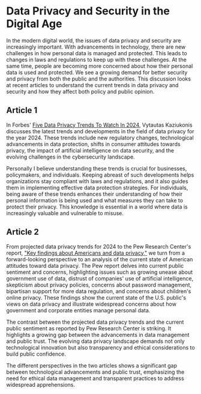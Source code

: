 # Data Privacy and Security in the Digital Age
In the modern digital world, the issues of data privacy and security are increasingly important. With advancements in technology, there are new challenges in how personal data is managed and protected. This leads to changes in laws and regulations to keep up with these challenges. At the same time, people are becoming more concerned about how their personal data is used and protected. We see a growing demand for better security and privacy from both the public and the authorities. This discussion looks at recent articles to understand the current trends in data privacy and security and how they affect both policy and public opinion.

## Article 1
In Forbes' [Five Data Privacy Trends To Watch In 2024](https://www.forbes.com/sites/forbestechcouncil/2024/01/29/five-data-privacy-trends-to-watch-in-2024/?sh=abc165a4225b), Vytautas Kaziukonis discusses the latest trends and developments in the field of data privacy for the year 2024. These trends include new regulatory changes, technological advancements in data protection, shifts in consumer attitudes towards privacy, the impact of artificial intelligence on data security, and the evolving challenges in the cybersecurity landscape.

Personally I believe understanding these trends is crucial for businesses, policymakers, and individuals. Keeping abreast of such developments helps organizations stay compliant with laws and regulations, and it also guides them in implementing effective data protection strategies. For individuals, being aware of these trends enhances their understanding of how their personal information is being used and what measures they can take to protect their privacy. This knowledge is essential in a world where data is increasingly valuable and vulnerable to misuse.

## Article 2
From projected data privacy trends for 2024 to the Pew Research Center's report, ["Key findings about Americans and data privacy,"](https://www.pewresearch.org/short-reads/2023/10/18/key-findings-about-americans-and-data-privacy/) we turn from a forward-looking perspective to an analysis of the current state of American attitudes toward data privacy. The Pew report delves into current public sentiment and concerns, highlighting issues such as growing unease about government use of data, distrust of companies' use of artificial intelligence, skepticism about privacy policies, concerns about password management, bipartisan support for more data regulation, and concerns about children's online privacy. These findings show the current state of the U.S. public's views on data privacy and illustrate widespread concerns about how government and corporate entities manage personal data.

The contrast between the projected data privacy trends and the current public sentiment as reported by Pew Research Center is striking. It highlights a growing gap between the advancements in data management and public trust. The evolving data privacy landscape demands not only technological innovation but also transparency and ethical considerations to build public confidence.

The different perspectives in the two articles shows a significant gap between technological advancements and public trust, emphasizing the need for ethical data management and transparent practices to address widespread apprehensions.
